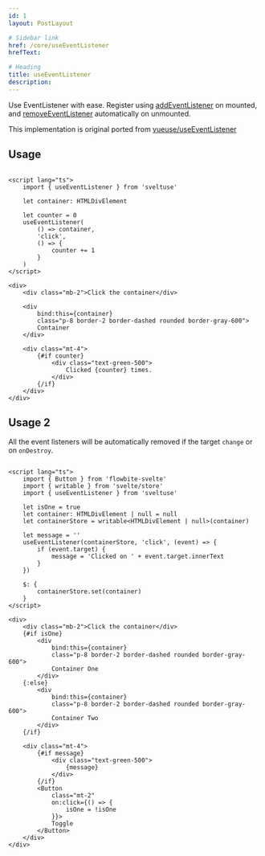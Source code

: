 ```yaml
---
id: 1
layout: PostLayout

# Sidebar link
href: /core/useEventListener
hrefText:

# Heading
title: useEventListener
description:
---
```


Use EventListener with ease. Register using [addEventListener](https://developer.mozilla.org/en-US/docs/Web/API/EventTarget/addEventListener) on mounted, and [removeEventListener](https://developer.mozilla.org/en-US/docs/Web/API/EventTarget/removeEventListener) automatically on unmounted.

This implementation is original ported from [vueuse/useEventListener](https://vueuse.org/core/useEventListener)

## Usage

```svelte example

<script lang="ts">
	import { useEventListener } from 'sveltuse'

	let container: HTMLDivElement

	let counter = 0
	useEventListener(
		() => container,
		'click',
		() => {
			counter += 1
		}
	)
</script>

<div>
	<div class="mb-2">Click the container</div>

	<div
		bind:this={container}
		class="p-8 border-2 border-dashed rounded border-gray-600">
		Container
	</div>

	<div class="mt-4">
		{#if counter}
			<div class="text-green-500">
				Clicked {counter} times.
			</div>
		{/if}
	</div>
</div>

```

## Usage 2

All the event listeners will be automatically removed if the target `change` or on `onDestroy`.

```svelte example

<script lang="ts">
	import { Button } from 'flowbite-svelte'
	import { writable } from 'svelte/store'
	import { useEventListener } from 'sveltuse'

	let isOne = true
	let container: HTMLDivElement | null = null
	let containerStore = writable<HTMLDivElement | null>(container)

	let message = ''
	useEventListener(containerStore, 'click', (event) => {
		if (event.target) {
			message = 'Clicked on ' + event.target.innerText
		}
	})

	$: {
		containerStore.set(container)
	}
</script>

<div>
	<div class="mb-2">Click the container</div>
	{#if isOne}
		<div
			bind:this={container}
			class="p-8 border-2 border-dashed rounded border-gray-600">
			Container One
		</div>
	{:else}
		<div
			bind:this={container}
			class="p-8 border-2 border-dashed rounded border-gray-600">
			Container Two
		</div>
	{/if}

	<div class="mt-4">
		{#if message}
			<div class="text-green-500">
				{message}
			</div>
		{/if}
		<Button
			class="mt-2"
			on:click={() => {
				isOne = !isOne
			}}>
			Toggle
		</Button>
	</div>
</div>

```
